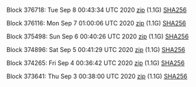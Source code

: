 Block 376718: Tue Sep  8 00:43:34 UTC 2020 [zip](https://dash-bootstrap.ams3.digitaloceanspaces.com/testnet/2020-09-08/bootstrap.dat.zip) (1.1G) [SHA256](https://dash-bootstrap.ams3.digitaloceanspaces.com/testnet/2020-09-08/sha256.txt)

Block 376116: Mon Sep  7 01:00:06 UTC 2020 [zip](https://dash-bootstrap.ams3.digitaloceanspaces.com/testnet/2020-09-07/bootstrap.dat.zip) (1.1G) [SHA256](https://dash-bootstrap.ams3.digitaloceanspaces.com/testnet/2020-09-07/sha256.txt)

Block 375498: Sun Sep  6 00:40:26 UTC 2020 [zip](https://dash-bootstrap.ams3.digitaloceanspaces.com/testnet/2020-09-06/bootstrap.dat.zip) (1.1G) [SHA256](https://dash-bootstrap.ams3.digitaloceanspaces.com/testnet/2020-09-06/sha256.txt)

Block 374896: Sat Sep  5 00:41:29 UTC 2020 [zip](https://dash-bootstrap.ams3.digitaloceanspaces.com/testnet/2020-09-05/bootstrap.dat.zip) (1.1G) [SHA256](https://dash-bootstrap.ams3.digitaloceanspaces.com/testnet/2020-09-05/sha256.txt)

Block 374265: Fri Sep  4 00:36:42 UTC 2020 [zip](https://dash-bootstrap.ams3.digitaloceanspaces.com/testnet/2020-09-04/bootstrap.dat.zip) (1.1G) [SHA256](https://dash-bootstrap.ams3.digitaloceanspaces.com/testnet/2020-09-04/sha256.txt)

Block 373641: Thu Sep  3 00:38:00 UTC 2020 [zip](https://dash-bootstrap.ams3.digitaloceanspaces.com/testnet/2020-09-03/bootstrap.dat.zip) (1.1G) [SHA256](https://dash-bootstrap.ams3.digitaloceanspaces.com/testnet/2020-09-03/sha256.txt)

